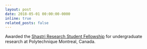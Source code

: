 ```yaml
---
layout: post
date: 2018-05-01 00:00:00-0000
inline: true
related_posts: false
---
```


Awarded the [Shastri Research Student Fellowship](https://www.shastriinstitute.org/) for undergraduate research at Polytechnique Montreal, Canada.
